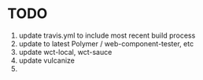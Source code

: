 TODO
====

1. update travis.yml to include most recent build process
2. update to latest Polymer / web-component-tester, etc
3. update wct-local, wct-sauce
4. update vulcanize
5. 
